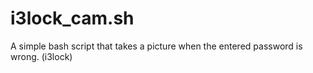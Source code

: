 i3lock_cam.sh
=============

A simple bash script that takes a picture when the entered password is wrong. (i3lock)
